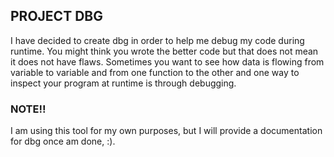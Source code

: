 ## PROJECT DBG
I have decided to create dbg in order to help me debug my code during runtime.
You might think you wrote the better code but that does not mean it does not have flaws.
Sometimes you want to see how data is flowing from variable to variable and from one function to the other and one way to inspect your program at runtime is through debugging.

### NOTE!!
I am using this tool for my own purposes, but I will provide a documentation for dbg once am done, :).
